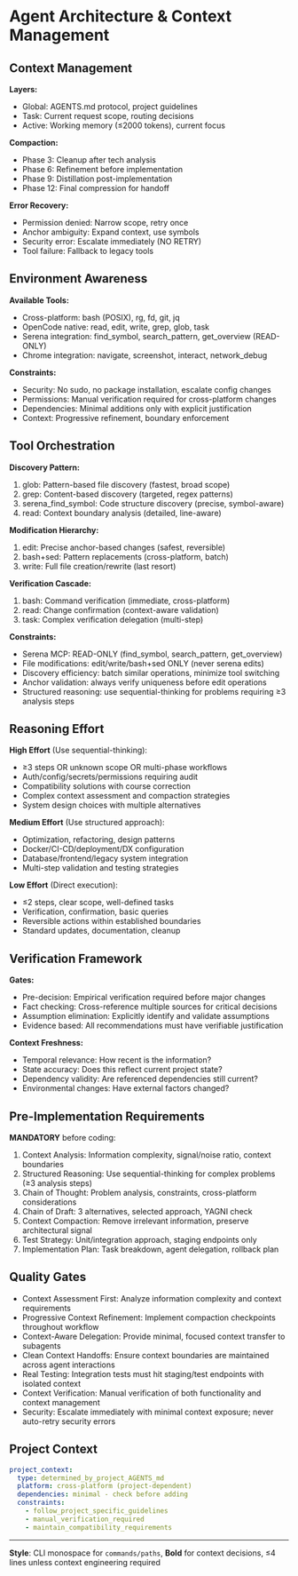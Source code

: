 # Agent Architecture & Context Management

## Context Management

**Layers:**
- Global: AGENTS.md protocol, project guidelines
- Task: Current request scope, routing decisions
- Active: Working memory (≤2000 tokens), current focus

**Compaction:**
- Phase 3: Cleanup after tech analysis
- Phase 6: Refinement before implementation
- Phase 9: Distillation post-implementation
- Phase 12: Final compression for handoff

**Error Recovery:**
- Permission denied: Narrow scope, retry once
- Anchor ambiguity: Expand context, use symbols
- Security error: Escalate immediately (NO RETRY)
- Tool failure: Fallback to legacy tools

## Environment Awareness

**Available Tools:**
- Cross-platform: bash (POSIX), rg, fd, git, jq
- OpenCode native: read, edit, write, grep, glob, task
- Serena integration: find_symbol, search_pattern, get_overview (READ-ONLY)
- Chrome integration: navigate, screenshot, interact, network_debug

**Constraints:**
- Security: No sudo, no package installation, escalate config changes
- Permissions: Manual verification required for cross-platform changes
- Dependencies: Minimal additions only with explicit justification
- Context: Progressive refinement, boundary enforcement

## Tool Orchestration

**Discovery Pattern:**
1. glob: Pattern-based file discovery (fastest, broad scope)
2. grep: Content-based discovery (targeted, regex patterns)
3. serena_find_symbol: Code structure discovery (precise, symbol-aware)
4. read: Context boundary analysis (detailed, line-aware)

**Modification Hierarchy:**
1. edit: Precise anchor-based changes (safest, reversible)
2. bash+sed: Pattern replacements (cross-platform, batch)
3. write: Full file creation/rewrite (last resort)

**Verification Cascade:**
1. bash: Command verification (immediate, cross-platform)
2. read: Change confirmation (context-aware validation)
3. task: Complex verification delegation (multi-step)

**Constraints:**
- Serena MCP: READ-ONLY (find_symbol, search_pattern, get_overview)
- File modifications: edit/write/bash+sed ONLY (never serena edits)
- Discovery efficiency: batch similar operations, minimize tool switching
- Anchor validation: always verify uniqueness before edit operations
- Structured reasoning: use sequential-thinking for problems requiring ≥3 analysis steps

## Reasoning Effort

**High Effort** (Use sequential-thinking):
- ≥3 steps OR unknown scope OR multi-phase workflows
- Auth/config/secrets/permissions requiring audit
- Compatibility solutions with course correction
- Complex context assessment and compaction strategies
- System design choices with multiple alternatives

**Medium Effort** (Use structured approach):
- Optimization, refactoring, design patterns
- Docker/CI-CD/deployment/DX configuration
- Database/frontend/legacy system integration
- Multi-step validation and testing strategies

**Low Effort** (Direct execution):
- ≤2 steps, clear scope, well-defined tasks
- Verification, confirmation, basic queries
- Reversible actions within established boundaries
- Standard updates, documentation, cleanup

## Verification Framework

**Gates:**
- Pre-decision: Empirical verification required before major changes
- Fact checking: Cross-reference multiple sources for critical decisions
- Assumption elimination: Explicitly identify and validate assumptions
- Evidence based: All recommendations must have verifiable justification

**Context Freshness:**
- Temporal relevance: How recent is the information?
- State accuracy: Does this reflect current project state?
- Dependency validity: Are referenced dependencies still current?
- Environmental changes: Have external factors changed?

## Pre-Implementation Requirements

**MANDATORY** before coding:

1. Context Analysis: Information complexity, signal/noise ratio, context boundaries
2. Structured Reasoning: Use sequential-thinking for complex problems (≥3 analysis steps)
3. Chain of Thought: Problem analysis, constraints, cross-platform considerations
4. Chain of Draft: 3 alternatives, selected approach, YAGNI check
5. Context Compaction: Remove irrelevant information, preserve architectural signal
6. Test Strategy: Unit/integration approach, staging endpoints only
7. Implementation Plan: Task breakdown, agent delegation, rollback plan

## Quality Gates

- Context Assessment First: Analyze information complexity and context requirements
- Progressive Context Refinement: Implement compaction checkpoints throughout workflow
- Context-Aware Delegation: Provide minimal, focused context transfer to subagents
- Clean Context Handoffs: Ensure context boundaries are maintained across agent interactions
- Real Testing: Integration tests must hit staging/test endpoints with isolated context
- Context Verification: Manual verification of both functionality and context management
- Security: Escalate immediately with minimal context exposure; never auto-retry security errors

## Project Context

```yaml
project_context:
  type: determined_by_project_AGENTS_md
  platform: cross-platform (project-dependent)
  dependencies: minimal - check before adding
  constraints:
    - follow_project_specific_guidelines
    - manual_verification_required
    - maintain_compatibility_requirements
```

---

**Style**: CLI monospace for `commands/paths`, **Bold** for context decisions, ≤4 lines unless context engineering required
